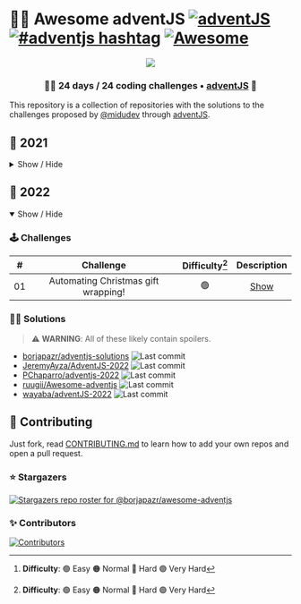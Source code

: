 # 🎅🎄 Awesome adventJS [![adventJS](https://img.shields.io/badge/adventJS-fbbf24?style=flat-square&logo=JavaScript&logoColor=000000)](https://adventjs.dev) [![#adventjs hashtag](https://img.shields.io/badge/-%23adventJS-1DA1F2?style=flat-square&logo=twitter&logoColor=white)](https://twitter.com/search?q=%23adventjs&src=recent_search_click&f=live) [![Awesome](https://cdn.rawgit.com/sindresorhus/awesome/d7305f38d29fed78fa85652e3a63e154dd8e8829/media/badge.svg)](https://github.com/sindresorhus/awesome)

<p align="center"> 
  <img src=https://i.imgur.com/mOUN7uE.png/>
</p>

<h3 align="center">🧑‍🚀 24 days /
24 coding challenges • <a href="https://adventjs.dev">adventJS</a> 🚀</h3>

This repository is a collection of repositories with the solutions to the challenges proposed by [@midudev](https://midu.dev/) through [adventJS](https://adventjs.dev/).

## 🦠 2021

<details hide>

<summary>Show / Hide</summary>

### 🕹️ Challenges

|  #  |                             Challenge                             | Difficulty[^1] |                Description                 |
| :-: | :---------------------------------------------------------------: | :------------: | :----------------------------------------: |
| 01  |                    Contando ovejas para dormir                    |       🟢       | [Show](https://adventjs.dev/challenges/01) |
| 02  |               ¡Ayuda al elfo a listar los regalos!                |       🟢       | [Show](https://adventjs.dev/challenges/02) |
| 03  |               El Grinch quiere fastidiar la Navidad               |       🟠       | [Show](https://adventjs.dev/challenges/03) |
| 04  |               ¡Es hora de poner la navidad en casa!               |       🟠       | [Show](https://adventjs.dev/challenges/04) |
| 05  |                Contando los días para los regalos                 |       🟢       | [Show](https://adventjs.dev/challenges/05) |
| 06  |                  Rematando los exámenes finales                   |       🟠       | [Show](https://adventjs.dev/challenges/06) |
| 07  |                     Buscando en el almacén...                     |       🟠       | [Show](https://adventjs.dev/challenges/07) |
| 08  |                  La locura de las criptomonedas                   |       🟠       | [Show](https://adventjs.dev/challenges/08) |
| 09  |                  Agrupando cosas automáticamente                  |       🔴       | [Show](https://adventjs.dev/challenges/09) |
| 10  |                       La máquina del cambio                       |       🔴       | [Show](https://adventjs.dev/challenges/10) |
| 11  |           ¿Vale la pena la tarjeta fidelidad del cine?            |       🟠       | [Show](https://adventjs.dev/challenges/11) |
| 12  |              La ruta perfecta para dejar los regalos              |       🔴       | [Show](https://adventjs.dev/challenges/12) |
| 13  |                  Envuelve regalos con asteriscos                  |       🟢       | [Show](https://adventjs.dev/challenges/13) |
| 14  |                     En busca del reno perdido                     |       🟠       | [Show](https://adventjs.dev/challenges/14) |
| 15  |                         El salto perfecto                         |       🟠       | [Show](https://adventjs.dev/challenges/15) |
| 16  |                    Descifrando los números...                     |       🟢       | [Show](https://adventjs.dev/challenges/16) |
| 17  |            La locura de enviar paquetes en esta época             |       🔴       | [Show](https://adventjs.dev/challenges/17) |
| 18  |                El sistema operativo de Santa Claus                |       🟢       | [Show](https://adventjs.dev/challenges/18) |
| 19  |                ¿Qué deberíamos aprender en Platzi?                |       🟠       | [Show](https://adventjs.dev/challenges/19) |
| 20  |                  ¿Una carta de pangramas? ¡QUÉ!                   |       🟢       | [Show](https://adventjs.dev/challenges/20) |
| 21  |                      La ruta con los regalos                      |       🔴       | [Show](https://adventjs.dev/challenges/21) |
| 22  |                ¿Cuántos adornos necesita el árbol?                |       🟠       | [Show](https://adventjs.dev/challenges/22) |
| 23  | ¿Puedes reconfigurar las fábricas para no parar de crear regalos? |       🟣       | [Show](https://adventjs.dev/challenges/23) |
| 24  |                   Comparando árboles de Navidad                   |       🟠       | [Show](https://adventjs.dev/challenges/24) |
| 25  |            El último juego y hasta el año que viene 👋            |       🟠       | [Show](https://adventjs.dev/challenges/25) |

### 🧑‍💻 Solutions

> ⚠️ **WARNING**: All of these likely contain spoilers.

- [aanton/adventjs](https://github.com/aanton/adventjs) ![Last commit](https://img.shields.io/github/last-commit/aanton/adventjs?style=flat-square)
- [amarin59/adventjs2021](https://github.com/amarin59/adventjs2021) ![Last commit](https://img.shields.io/github/last-commit/amarin59/adventjs2021?style=flat-square)
- [angizerep/adventJS](https://github.com/angizerep/adventJS) ![Last commit](https://img.shields.io/github/last-commit/angizerep/adventJS?style=flat-square)
- [antoniogiroz/advent-js-midudev-2021](https://github.com/antoniogiroz/advent-js-midudev-2021) ![Last commit](https://img.shields.io/github/last-commit/antoniogiroz/advent-js-midudev-2021?style=flat-square)
- [arialdev/adventjs](https://github.com/arialdev/adventjs) ![Last commit](https://img.shields.io/github/last-commit/arialdev/adventjs?style=flat-square)
- [borjapazr/adventjs-solutions](https://github.com/borjapazr/adventjs-solutions) ![Last commit](https://img.shields.io/github/last-commit/borjapazr/adventjs-solutions?style=flat-square)
- [Carlos-Angel/adventjs-challenges](https://github.com/Carlos-Angel/adventjs-challenges) ![Last commit](https://img.shields.io/github/last-commit/Carlos-Angel/adventjs-challenges?style=flat-square)
- [chebetos/adventjs](https://github.com/chebetos/adventjs) ![Last commit](https://img.shields.io/github/last-commit/chebetos/adventjs?style=flat-square)
- [Cristhianbh98/adventjs2021](https://github.com/Cristhianbh98/adventjs2021) ![Last commit](https://img.shields.io/github/last-commit/Cristhianbh98/adventjs2021?style=flat-square)
- [DamianCabrio/adventjs2021](https://github.com/DamianCabrio/adventjs2021) ![Last commit](https://img.shields.io/github/last-commit/DamianCabrio/adventjs2021?style=flat-square)
- [davidiglesiasgomez/adventjs2021](https://github.com/davidiglesiasgomez/adventjs2021) ![Last commit](https://img.shields.io/github/last-commit/davidiglesiasgomez/adventjs2021?style=flat-square)
- [daviidmm/adventjs](https://github.com/daviidmm/adventjs) ![Last commit](https://img.shields.io/github/last-commit/daviidmm/adventjs?style=flat-square)
- [erickgtzh/adventjs](https://github.com/erickgtzh/adventjs) ![Last commit](https://img.shields.io/github/last-commit/erickgtzh/adventjs?style=flat-square)
- [flipasg/adventjs](https://github.com/flipasg/adventjs) ![Last commit](https://img.shields.io/github/last-commit/flipasg/adventjs?style=flat-square)
- [francotc/adventjs](https://github.com/francotc/adventjs) ![Last commit](https://img.shields.io/github/last-commit/francotc/adventjs?style=flat-square)
- [GabrieleScano/adventJS](https://github.com/GabrieleScano/adventJS) ![Last commit](https://img.shields.io/github/last-commit/GabrieleScano/adventJS?style=flat-square)
- [ismaeldevmw/adventjs-2021](https://github.com/ismaeldevmw/adventjs-2021) ![Last commit](https://img.shields.io/github/last-commit/ismaeldevmw/adventjs-2021?style=flat-square)
- [jacintoaczz/adventjs-2021](https://github.com/jacintoaczz/adventjs-2021) ![Last commit](https://img.shields.io/github/last-commit/jacintoaczz/adventjs-2021?style=flat-square)
- [Jojansantia/AdventjsChallenges](https://github.com/Jojansantia/AdventjsChallenges) ![Last commit](https://img.shields.io/github/last-commit/Jojansantia/AdventjsChallenges?style=flat-square)
- [juanpablosolana/adventJS](https://github.com/juanpablosolana/adventJS) ![Last commit](https://img.shields.io/github/last-commit/juanpablosolana/adventJS?style=flat-square)
- [juanpomares/Exercises-AdventJS](https://github.com/juanpomares/Exercises-AdventJS) ![Last commit](https://img.shields.io/github/last-commit/juanpomares/Exercises-AdventJS?style=flat-square)
- [LoGaNsF/adventjs](https://github.com/LoGaNsF/adventjs) ![Last commit](https://img.shields.io/github/last-commit/LoGaNsF/adventjs?style=flat-square)
- [MasterKiri13/AdventJS](https://github.com/MasterKiri13/AdventJS) ![Last commit](https://img.shields.io/github/last-commit/MasterKiri13/AdventJS?style=flat-square)
- [merino-jorge/adventJS](https://github.com/merino-jorge/adventJS) ![Last commit](https://img.shields.io/github/last-commit/merino-jorge/adventJS?style=flat-square)
- [MiguelJSandoval/AdventJS2021](https://github.com/MiguelJSandoval/AdventJS2021) ![Last commit](https://img.shields.io/github/last-commit/MiguelJSandoval/AdventJS2021?style=flat-square)
- [monicatvera/25-retos-adventJS](https://github.com/monicatvera/25-retos-adventJS) ![Last commit](https://img.shields.io/github/last-commit/monicatvera/25-retos-adventJS?style=flat-square)
- [NeftXx/adventjs-retos](https://github.com/NeftXx/adventjs-retos) ![Last commit](https://img.shields.io/github/last-commit/NeftXx/adventjs-retos?style=flat-square)
- [oddbytes/adventjs](https://github.com/oddbytes/adventjs) ![Last commit](https://img.shields.io/github/last-commit/oddbytes/adventjs?style=flat-square)
- [oscarpupe/adventjs](https://github.com/oscarpupe/adventjs) ![Last commit](https://img.shields.io/github/last-commit/oscarpupe/adventjs?style=flat-square)
- [PaulJDev/adventjs](https://github.com/PaulJDev/adventjs) ![Last commit](https://img.shields.io/github/last-commit/PaulJDev/adventjs?style=flat-square)
- [PedroChaparro/adventJS](https://github.com/PedroChaparro/adventJS) ![Last commit](https://img.shields.io/github/last-commit/PedroChaparro/adventJS?style=flat-square)
- [pmareke/adventJS](https://github.com/pmareke/adventJS) ![Last commit](https://img.shields.io/github/last-commit/pmareke/adventJS?style=flat-square)
- [RicardoxDev/adventJS](https://github.com/RicardoxDev/adventJS) ![Last commit](https://img.shields.io/github/last-commit/RicardoxDev/adventJS?style=flat-square)
- [RobertoVillegas/adventJS](https://github.com/RobertoVillegas/adventJS) ![Last commit](https://img.shields.io/github/last-commit/RobertoVillegas/adventJS?style=flat-square)
- [Savecoders/Solve-AdventJS](https://github.com/Savecoders/Solve-AdventJS) ![Last commit](https://img.shields.io/github/last-commit/Savecoders/Solve-AdventJS?style=flat-square)
- [sergio1599/AdventJS](https://github.com/sergio1599/AdventJS) ![Last commit](https://img.shields.io/github/last-commit/sergio1599/AdventJS?style=flat-square)
- [tomtobac/adventjs](https://github.com/tomtobac/adventjs) ![Last commit](https://img.shields.io/github/last-commit/tomtobac/adventjs?style=flat-square)
- [TonyBarquera/AdventJS_2021](https://github.com/TonyBarquera/AdventJS_2021) ![Last commit](https://img.shields.io/github/last-commit/TonyBarquera/AdventJS_2021?style=flat-square)
- [wayaba/adventJS-2021](https://github.com/wayaba/adventJS-2021) ![Last commit](https://img.shields.io/github/last-commit/wayaba/adventJS-2021?style=flat-square)
- [wocampodev/adventjs-challenges](https://github.com/wocampodev/adventjs-challenges) ![Last commit](https://img.shields.io/github/last-commit/wocampodev/adventjs-challenges?style=flat-square)
- [xavikortes/adventjs2021](https://github.com/xavikortes/adventjs2021) ![Last commit](https://img.shields.io/github/last-commit/xavikortes/adventjs2021?style=flat-square)
- [z0r3f/adventjs.dev](https://github.com/z0r3f/adventjs.dev) ![Last commit](https://img.shields.io/github/last-commit/z0r3f/adventjs.dev?style=flat-square)

</details>

## 🤖 2022

<details open>

<summary>Show / Hide</summary>

### 🕹️ Challenges

|  #  |              Challenge              | Difficulty[^1] |                  Description                   |
| :-: | :---------------------------------: | :------------: | :--------------------------------------------: |
| 01  | Automating Christmas gift wrapping! |       🟢       | [Show](https://adventjs.dev/challenges/2022/1) |

[^1]: **Difficulty**: 🟢 Easy 🟠 Normal 🔴 Hard 🟣 Very Hard

### 🧑‍💻 Solutions

> ⚠️ **WARNING**: All of these likely contain spoilers.

- [borjapazr/adventjs-solutions](https://github.com/borjapazr/adventjs-solutions) ![Last commit](https://img.shields.io/github/last-commit/borjapazr/adventjs-solutions?style=flat-square)
- [JeremyAyza/AdventJS-2022](https://github.com/JeremyAyza/AdventJS-2022) ![Last commit](https://img.shields.io/github/last-commit/JeremyAyza/AdventJS-2022?style=flat-square)
- [PChaparro/adventjs-2022](https://github.com/PChaparro/adventjs-2022) ![Last commit](https://img.shields.io/github/last-commit/PChaparro/adventjs-2022?style=flat-square)
- [ruugii/Awesome-adventjs](https://github.com/ruugii/Awesome-adventjs) ![Last commit](https://img.shields.io/github/last-commit/ruugii/Awesome-adventjs?style=flat-square)
- [wayaba/adventJS-2022](https://github.com/wayaba/adventJS-2022) ![Last commit](https://img.shields.io/github/last-commit/wayaba/adventJS-2022?style=flat-square)

</details>

## 🤝 Contributing

Just fork, read [CONTRIBUTING.md](CONTRIBUTING.md) to learn how to add your own repos and open a pull request.

### ⭐ Stargazers

[![Stargazers repo roster for @borjapazr/awesome-adventjs](https://reporoster.com/stars/borjapazr/awesome-adventjs)](https://github.com/borjapazr/awesome-adventjs/stargazers)

### ✨ Contributors

[![Contributors](https://contrib.rocks/image?repo=borjapazr/awesome-adventjs)](https://github.com/borjapazr/awesome-adventjs/graphs/contributors)
